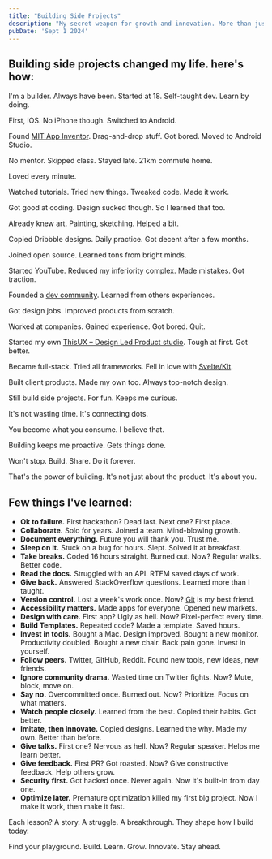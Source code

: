 ```yaml
---
title: "Building Side Projects"
description: "My secret weapon for growth and innovation. More than just hobbies, they're my playground for learning and staying ahead"
pubDate: 'Sept 1 2024'
---
```


## Building side projects changed my life. here's how:

I'm a builder. Always have been. Started at 18. Self-taught dev. Learn by doing.

First, iOS. No iPhone though. Switched to Android.

Found [MIT App Inventor](https://appinventor.mit.edu). Drag-and-drop stuff. Got bored. Moved to Android Studio.

No mentor. Skipped class. Stayed late. 21km commute home.

Loved every minute.

Watched tutorials. Tried new things. Tweaked code. Made it work.

Got good at coding. Design sucked though. So I learned that too.

Already knew art. Painting, sketching. Helped a bit.

Copied Dribbble designs. Daily practice. Got decent after a few months.

Joined open source. Learned tons from bright minds.

Started YouTube. Reduced my inferiority complex. Made mistakes. Got traction.

Founded a [dev community](https://github.com/TheCodeMonks). Learned from others experiences.

Got design jobs. Improved products from scratch.

Worked at companies. Gained experience. Got bored. Quit.

Started my own [ThisUX – Design Led Product studio](https://thisux.com). Tough at first. Got better.

Became full-stack. Tried all frameworks. Fell in love with [Svelte/Kit](svelte.dev).

Built client products. Made my own too. Always top-notch design.

Still build side projects. For fun. Keeps me curious.

It's not wasting time. It's connecting dots.

You become what you consume. I believe that.

Building keeps me proactive. Gets things done.

Won't stop. Build. Share. Do it forever.

That's the power of building. It's not just about the product. It's about you.

## Few things I've learned:

- **Ok to failure.** First hackathon? Dead last. Next one? First place.
- **Collaborate.** Solo for years. Joined a team. Mind-blowing growth.
- **Document everything.** Future you will thank you. Trust me.
- **Sleep on it.** Stuck on a bug for hours. Slept. Solved it at breakfast.
- **Take breaks.** Coded 16 hours straight. Burned out. Now? Regular walks. Better code.
- **Read the docs.** Struggled with an API. RTFM saved days of work.
- **Give back.** Answered StackOverflow questions. Learned more than I taught.
- **Version control.** Lost a week's work once. Now? [Git](https://github.com/Spikeysanju) is my best friend.
- **Accessibility matters.** Made apps for everyone. Opened new markets.
- **Design with care.** First app? Ugly as hell. Now? Pixel-perfect every time.
- **Build Templates.** Repeated code? Made a template. Saved hours.
- **Invest in tools.** Bought a Mac. Design improved. Bought a new monitor. Productivity doubled. Bought a new chair. Back pain gone. Invest in yourself.
- **Follow peers.** Twitter, GitHub, Reddit. Found new tools, new ideas, new friends.
- **Ignore community drama.** Wasted time on Twitter fights. Now? Mute, block, move on.
- **Say no.** Overcommitted once. Burned out. Now? Prioritize. Focus on what matters.
- **Watch people closely.** Learned from the best. Copied their habits. Got better.
- **Imitate, then innovate.** Copied designs. Learned the why. Made my own. Better than before.
- **Give talks.** First one? Nervous as hell. Now? Regular speaker. Helps me learn better.
- **Give feedback.** First PR? Got roasted. Now? Give constructive feedback. Help others grow.
- **Security first.** Got hacked once. Never again. Now it's built-in from day one.
- **Optimize later.** Premature optimization killed my first big project. Now I make it work, then make it fast.

Each lesson? A story. A struggle. A breakthrough. They shape how I build today.

Find your playground. Build. Learn. Grow. Innovate. Stay ahead.

